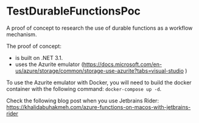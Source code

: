 # TestDurableFunctionsPoc

A proof of concept to research the use of durable functions as a workflow mechanism.

The proof of concept:
- is built on .NET 3.1. 
- uses the Azurite emulator (https://docs.microsoft.com/en-us/azure/storage/common/storage-use-azurite?tabs=visual-studio )

To use the Azurite emulator with Docker, you will need to build the docker container with the following command: ```docker-compose up -d```.

Check the following blog post when you use Jetbrains Rider: https://khalidabuhakmeh.com/azure-functions-on-macos-with-jetbrains-rider 

